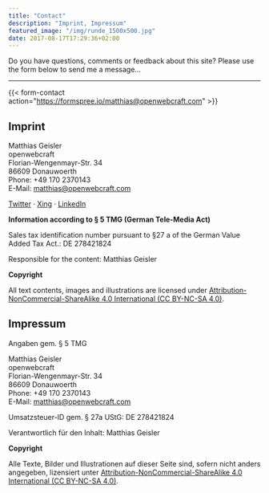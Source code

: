 ```yaml
---
title: "Contact"
description: "Imprint, Impressum"
featured_image: "/img/runde_1500x500.jpg"
date: 2017-08-17T17:29:36+02:00
---
```



Do you have questions, comments or feedback about this site? Please use the form below to send me a message…

---

{{< form-contact action="https://formspree.io/matthias@openwebcraft.com" >}}

## Imprint

Matthias Geisler<br>
openwebcraft<br>
Florian-Wengenmayr-Str. 34<br>
86609 Donauwoerth<br>
Phone: +49 170 2370143<br>
E-Mail: [matthias@openwebcraft.com](mailto:matthias@openwebcraft.com)

[Twitter](https://twitter.com/matthiasgeisler) · [Xing](https://www.xing.com/profiles/Matthias_Geisler) · [LinkedIn](http://de.linkedin.com/in/matthiasgeisler/)

**Information according to § 5 TMG (German Tele-Media Act)**

Sales tax identification number pursuant to §27 a of the German Value Added Tax Act.: DE 278421824

Responsible for the content: Matthias Geisler

**Copyright**

All text contents, images and illustrations are licensed under [Attribution-NonCommercial-ShareAlike 4.0 International (CC BY-NC-SA 4.0)](http://creativecommons.org/licenses/by-nc-sa/4.0/).

## Impressum

Angaben gem. § 5 TMG

Matthias Geisler<br>
openwebcraft<br>
Florian-Wengenmayr-Str. 34<br>
86609 Donauwoerth<br>
Phone: +49 170 2370143<br>
E-Mail: [matthias@openwebcraft.com](mailto:matthias@openwebcraft.com)

Umsatzsteuer-ID gem. § 27a UStG: DE 278421824

Verantwortlich für den Inhalt: Matthias Geisler

**Copyright**

Alle Texte, Bilder und Illustrationen auf dieser Seite sind, sofern nicht anders angegeben, lizensiert unter [Attribution-NonCommercial-ShareAlike 4.0 International (CC BY-NC-SA 4.0)](http://creativecommons.org/licenses/by-nc-sa/4.0/).
